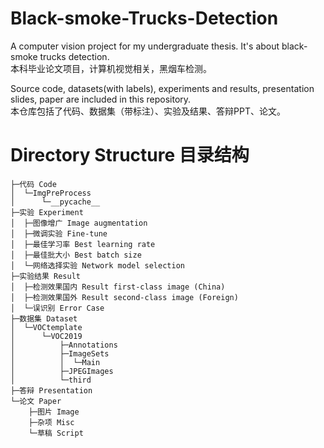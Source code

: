 # Black-smoke-Trucks-Detection

A computer vision project for my undergraduate thesis. 
It's about black-smoke trucks detection.  
本科毕业论文项目，计算机视觉相关，黑烟车检测。

Source code, datasets(with labels), experiments and results, presentation slides, paper are included in this repository.  
本仓库包括了代码、数据集（带标注）、实验及结果、答辩PPT、论文。


# Directory Structure 目录结构

```
├─代码 Code
│  └─ImgPreProcess
│      └─__pycache__
├─实验 Experiment
│  ├─图像增广 Image augmentation
│  ├─微调实验 Fine-tune
│  ├─最佳学习率 Best learning rate
│  ├─最佳批大小 Best batch size
│  └─网络选择实验 Network model selection
├─实验结果 Result
│  ├─检测效果国内 Result first-class image (China)
│  ├─检测效果国外 Result second-class image (Foreign)
│  └─误识别 Error Case
├─数据集 Dataset
│  └─VOCtemplate
│      └─VOC2019
│          ├─Annotations
│          ├─ImageSets
│          │  └─Main
│          ├─JPEGImages
│          └─third
├─答辩 Presentation
└─论文 Paper
    ├─图片 Image
    ├─杂项 Misc
    └─草稿 Script
```